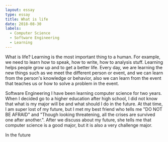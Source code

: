 ```yaml
---
layout: essay
type: essay
title: What is life
date: 2018-08-30
labels:
  - Computer Science
  - Software Engineering
  - Learning
---
```


What is life?
Learning is the most important thing to a human. For example, we need to learn how to speak, how to write, how to analysis stuff. Learning helps people grow up and to get a better life. Every day, we are learning the new things such as we meet the different person or event, and we can learn from the person's knowledge or behavior, also we can learn from the event that teaches us or how to solve a problem in the event.

Software Engineering
I have been learning computer science for two years. When I decided go to a higher education after high school, I did not know that what is my major will be and what should I do in the future. At that time, I am super lost of my future, but I met my best friend who tells me "DO NOT BE AFRAID" and "Though looking threatening, all the crises are survived one after another.". After we discuss about my future, she tells me that computer science is a good major, but it is also a very challenge major.

In the future
